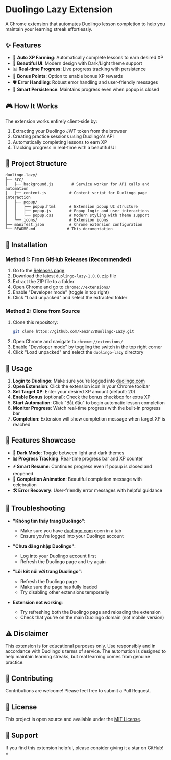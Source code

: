 # Duolingo Lazy Extension

A Chrome extension that automates Duolingo lesson completion to help you maintain your learning streak effortlessly.

## ✨ Features

- 🎯 **Auto XP Farming**: Automatically complete lessons to earn desired XP
- 🎨 **Beautiful UI**: Modern design with Dark/Light theme support
- 📊 **Real-time Progress**: Live progress tracking with persistence
- 🎁 **Bonus Points**: Option to enable bonus XP rewards
- 🛡️ **Error Handling**: Robust error handling and user-friendly messages
- 💾 **Smart Persistence**: Maintains progress even when popup is closed

## 🎮 How It Works

The extension works entirely client-side by:
1. Extracting your Duolingo JWT token from the browser
2. Creating practice sessions using Duolingo's API
3. Automatically completing lessons to earn XP
4. Tracking progress in real-time with a beautiful UI

## 📁 Project Structure

```
duolingo-lazy/
├── src/
│   ├── background.js        # Service worker for API calls and automation
│   ├── content.js          # Content script for Duolingo page interaction
│   ├── popup/
│   │   ├── popup.html      # Extension popup UI structure
│   │   ├── popup.js        # Popup logic and user interactions
│   │   └── popup.css       # Modern styling with theme support
│   └── icons/              # Extension icons
├── manifest.json           # Chrome extension configuration
└── README.md              # This documentation
```

## 🚀 Installation

### Method 1: From GitHub Releases (Recommended)
1. Go to the [Releases page](https://github.com/kenzn2/Duolingo-Lazy/releases)
2. Download the latest `duolingo-lazy-1.0.0.zip` file
3. Extract the ZIP file to a folder
4. Open Chrome and go to `chrome://extensions/`
5. Enable "Developer mode" (toggle in top right)
6. Click "Load unpacked" and select the extracted folder

### Method 2: Clone from Source
1. Clone this repository:
   ```bash
   git clone https://github.com/kenzn2/Duolingo-Lazy.git
   ```
2. Open Chrome and navigate to `chrome://extensions/`
3. Enable "Developer mode" by toggling the switch in the top right corner
4. Click "Load unpacked" and select the `duolingo-lazy` directory

## 📱 Usage

1. **Login to Duolingo**: Make sure you're logged into [duolingo.com](https://duolingo.com)
2. **Open Extension**: Click the extension icon in your Chrome toolbar
3. **Set Target XP**: Enter your desired XP amount (default: 20)
4. **Enable Bonus** (optional): Check the bonus checkbox for extra XP
5. **Start Automation**: Click "Bắt đầu" to begin automatic lesson completion
6. **Monitor Progress**: Watch real-time progress with the built-in progress bar
7. **Completion**: Extension will show completion message when target XP is reached

## 🎨 Features Showcase

- **🌙 Dark Mode**: Toggle between light and dark themes
- **📊 Progress Tracking**: Real-time progress bar and XP counter  
- **⚡ Smart Resume**: Continues progress even if popup is closed and reopened
- **🎉 Completion Animation**: Beautiful completion message with celebration
- **🛠️ Error Recovery**: User-friendly error messages with helpful guidance

## 🔧 Troubleshooting

- **"Không tìm thấy trang Duolingo"**: 
  - Make sure you have [duolingo.com](https://duolingo.com) open in a tab
  - Ensure you're logged into your Duolingo account

- **"Chưa đăng nhập Duolingo"**: 
  - Log into your Duolingo account first
  - Refresh the Duolingo page and try again

- **"Lỗi kết nối với trang Duolingo"**: 
  - Refresh the Duolingo page
  - Make sure the page has fully loaded
  - Try disabling other extensions temporarily

- **Extension not working**: 
  - Try refreshing both the Duolingo page and reloading the extension
  - Check that you're on the main Duolingo domain (not mobile version)

## ⚠️ Disclaimer

This extension is for educational purposes only. Use responsibly and in accordance with Duolingo's terms of service. The automation is designed to help maintain learning streaks, but real learning comes from genuine practice.

## 🤝 Contributing

Contributions are welcome! Please feel free to submit a Pull Request.

## 📄 License

This project is open source and available under the [MIT License](LICENSE).

## 🌟 Support

If you find this extension helpful, please consider giving it a star on GitHub! ⭐
